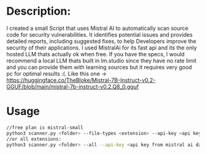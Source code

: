 # Description:
I created a small Script that uses Mistral AI to automatically scan source code for security vulnerabilities. It identifies potential issues and provides detailed reports, including suggested fixes, to help Developers improve the security of their applications.
I used MistralAi for its fast api and its the only hosted LLM thats actually ok when free.
If you have the specs, I would recommend a local LLM thats built in lm.studio since they have no rate limit and you can provide them with learning sources but it requires very good pc for optimal results :(.
Like this one -> https://huggingface.co/TheBloke/Mistral-7B-Instruct-v0.2-GGUF/blob/main/mistral-7b-instruct-v0.2.Q8_0.gguf

# Usage
```bash
//free plan is mistral-small
python3 scanner.py <folder> --file-types <extension> --api-key <api key from mistral ai dashboard> --model <default is mistral-small>
//or all extensions:
python3 scanner.py <folder> --all --api-key <api key from mistral ai dashboard> --model <default is mistral-small>
```
